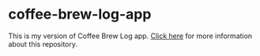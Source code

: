 # coffee-brew-log-app
This is my version of Coffee Brew Log app. [Click here](https://github.com/C-CREAD/coffee-brew-log-app/blob/main/deployment.md) for more information about this repository.
